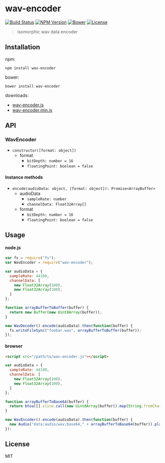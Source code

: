 # wav-encoder
[![Build Status](http://img.shields.io/travis/mohayonao/wav-encoder.svg?style=flat-square)](https://travis-ci.org/mohayonao/wav-encoder)
[![NPM Version](http://img.shields.io/npm/v/wav-encoder.svg?style=flat-square)](https://www.npmjs.org/package/wav-encoder)
[![Bower](http://img.shields.io/bower/v/wav-encoder.svg?style=flat-square)](http://bower.io/search/?q=wav-encoder)
[![License](http://img.shields.io/badge/license-MIT-brightgreen.svg?style=flat-square)](http://mohayonao.mit-license.org/)

> isomorphic wav data encoder

## Installation

npm:

```
npm install wav-encoder
```

bower:

```
bower install wav-encoder
```

downloads:

- [wav-encoder.js](https://raw.githubusercontent.com/mohayonao/wav-encoder/master/build/wav-encoder.js)
- [wav-encoder.min.js](https://raw.githubusercontent.com/mohayonao/wav-encoder/master/build/wav-encoder.min.js)

## API
### WavEncoder
- `constructor([format: object])`
  - format
    - `bitDepth: number = 16`
    - `floatingPoint: boolean = false`

#### Instance methods
- `encode(audioData: object, [format: object]): Promise<ArrayBuffer>`
  - audioData
    - `sampleRate: number`
    - `channelData: Float32Array[]`
  - format
    - `bitDepth: number = 16`
    - `floatingPoint: boolean = false`

## Usage

#### node.js

```js
var fs = require("fs");
var WavEncoder = require("wav-encoder");

var audioData = {
  sampleRate: 44100,
  channelData: [
    new Float32Array(100),
    new Float32Array(100),
  ]
};

function arrayBufferToBuffer(buffer) {
  return new Buffer(new Uint8Array(buffer));
}

new WavDecoder().encode(audioData).then(function(buffer) {
  fs.writeFileSync("foobar.wav", arrayBufferToBuffer(buffer));
});
```

#### browser

```html
<script src="/path/to/wav-encoder.js"></script>
```

```js
var audioData = {
  sampleRate: 44100,
  channelData: [
    new Float32Array(100),
    new Float32Array(100),
  ]
};

function arrayBufferToBase64(buffer) {
  return btoa([].slice.call(new Uint8Array(buffer)).map(String.fromCharCode).join(""));
}

new WavEncoder().encode(audioData).then(function(buffer) {
  new Audio("data:audio/wav;base64," + arrayBufferToBase64(buffer)).play();
});
```

## License
MIT
